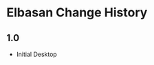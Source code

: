 Elbasan Change History
=============================

1.0 
----------------------
* Initial Desktop 
